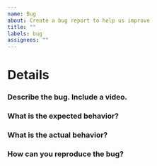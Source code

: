 ```yaml
---
name: Bug
about: Create a bug report to help us improve
title: ""
labels: bug
assignees: ""
---
```


# Details

### Describe the bug. Include a video.

### What is the expected behavior?

### What is the actual behavior?

### How can you reproduce the bug?
